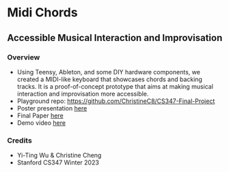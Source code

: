 # Midi Chords
## Accessible Musical Interaction and Improvisation

### Overview
- Using Teensy, Ableton, and some DIY hardware components, we created a MIDI-like keyboard that showcases chords and backing tracks. It is a proof-of-concept prototype that aims at making musical interaction and improvisation more accessible.
- Playground repo: https://github.com/ChristineC8/CS347-Final-Project
- Poster presentation [here](poster/midichord-poster.jpg)
- Final Paper [here](poster/final-paper.pdf)
- Demo video [here](https://youtu.be/yFD0ACqhmqM)

### Credits
- Yi-Ting Wu & Christine Cheng
- Stanford CS347 Winter 2023

